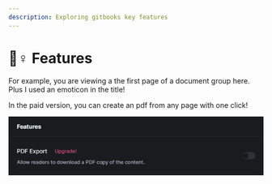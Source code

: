 ```yaml
---
description: Exploring gitbooks key features
---
```


# 🙇♀ Features

For example, you are viewing a the first page of a document group here. Plus I used an emoticon in the title!

In the paid version, you can create an pdf from any page with one click!

![Upgrade for PDF Export](../.gitbook/assets/pdf-export.png)
